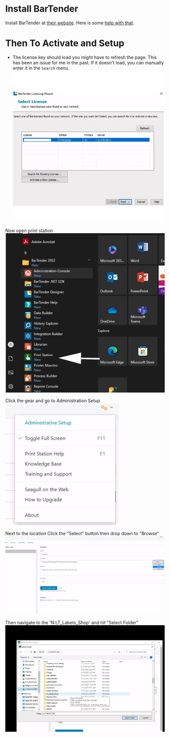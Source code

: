 # Install BarTender
Install BarTender at [their website](https://portal.seagullscientific.com/downloads/bartender). Here is some [help with that](https://support.seagullscientific.com/hc/en-us/articles/360058521853-Installing-BarTender?version=2022).
# Then To Activate and Setup
+ The license key should load you might have to refresh the page. This has been an issue for me in the past. If it doesn't load, you can manually enter it in the `Search` menu.
![License Key](https://raw.githubusercontent.com/Karavan-Trailers/How-To-Sheets/main/img/BarTender/1.png)

Now open print station
![Print Station](https://raw.githubusercontent.com/Karavan-Trailers/How-To-Sheets/main/img/BarTender/2.png)

Click the gear and go to Administration Setup
![Administration Setup](https://raw.githubusercontent.com/Karavan-Trailers/How-To-Sheets/main/img/BarTender/3.png)

Next to the location Click the "Select" button then drop down to "Browse"
![Select](https://raw.githubusercontent.com/Karavan-Trailers/How-To-Sheets/main/img/BarTender/4.png)

Then navigate to the 'N:LT_Labels_Shop' and hit "Select Folder"
![Select Folder](https://raw.githubusercontent.com/Karavan-Trailers/How-To-Sheets/main/img/BarTender/5.png)